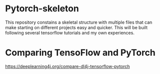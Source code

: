 # Pytorch-skeleton

This repository constains a skeletal structure with multiple files that can make starting on different projects easy and quicker. This will be built following several tensorflow tutorials and my own experiences.


# Comparing TensoFlow and PyTorch
https://deeplearning4j.org/compare-dl4j-tensorflow-pytorch
